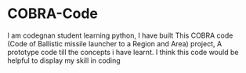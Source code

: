 # COBRA-Code
I am codegnan student learning python, I have built This COBRA code (Code of Ballistic missile launcher to a Region and Area) project, A prototype code till the concepts i have learnt. I think this code would be helpful to display my skill in coding 
